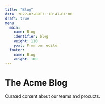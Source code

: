 ```yaml
---
title: "Blog"
date: 2022-02-08T11:10:47+01:00
draft: true
menu:
  main:
    name: Blog
    identifier: blog
    weight: 110
    post: From our editor
  footer:
    name: Blog
    weight: 100
---
```


# The Acme Blog

Curated content about our teams and products.
